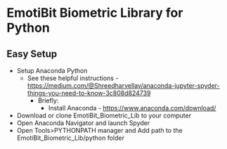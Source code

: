 # EmotiBit Biometric Library for Python

## Easy Setup
* Setup Anaconda Python
  * See these helpful instructions - https://medium.com/@Shreedharvellay/anaconda-jupyter-spyder-things-you-need-to-know-3c808d824739
    * Briefly:
      * Install Anaconda - https://www.anaconda.com/download/
* Download or clone EmotiBit_Biometric_Lib to your computer
* Open Anaconda Navigator and launch Spyder
* Open Tools>PYTHONPATH manager and Add path to the EmotiBit_Biometric_Lib/python folder
